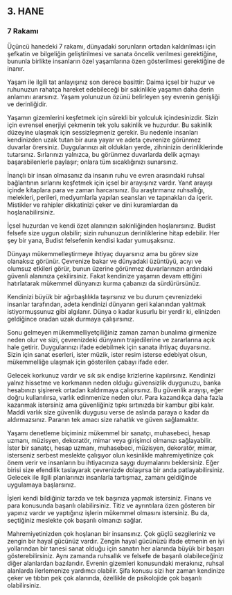## 3. HANE
### 7 Rakamı

Üçüncü hanedeki 7 rakamı, dünyadaki sorunların ortadan kaldırılması için şefkatin ve bilgeliğin geliştirilmesi ve sanata öncelik verilmesi gerektiğine, bununla birlikte insanların özel yaşamlarına özen gösterilmesi gerektiğine de inanır.

Yaşam ile ilgili tat anlayışınız son derece basittir: Daima içsel bir huzur ve ruhunuzun rahatça hareket edebileceği bir sakinlikle yaşamın daha derin anlamını ararsınız. Yaşam yolunuzun özünü belirleyen şey evrenin genişliği ve derinliğidir.

Yaşamın gizemlerini keşfetmek için sürekli bir yolculuk içindesinizdir. Sizin için evrensel enerjiyi çekmenin tek yolu sakinlik ve huzurdur. Bu sakinlik düzeyine ulaşmak için sessizleşmeniz gerekir. Bu nedenle insanları kendinizden uzak tutan bir aura yayar ve adeta çevrenize görünmez duvarlar örersiniz. Duygularınızı ait oldukları yerde, zihninizin derinliklerinde tutarsınız. Sırlarınızı yalnızca, bu görünmez duvarlarda delik açmayı başarabilenlerle paylaşır; onlara tüm sıcaklığınızı sunarsınız.

İnançlı bir insan olmasanız da insanın ruhu ve evren arasındaki ruhsal bağlantının sırlarını keşfetmek için içsel bir arayışınız vardır. Yanıt arayışı içinde kitaplara para ve zaman harcarsınız. Bu araştırmanız ruhsallığı, melekleri, perileri, medyumlarla yapılan seansları ve tapınakları da içerir. Mistikler ve rahipler dikkatinizi çeker ve dini kuramlardan da hoşlanabilirsiniz.

İçsel huzurdan ve kendi özet alanınızın sakinliğinden hoşlanırsınız. Budist felsefe size uygun olabilir; sizin ruhunuzun derinliklerine hitap edebilir. Her şey bir yana, Budist felsefenin kendisi kadar yumuşaksınız.

Dünyayı mükemmelleştirmeye ihtiyaç duyarsınız ama bu görev size olanaksız görünür. Çevrenize bakar ve dünyadaki üzüntüyü, acıyı ve olumsuz etkileri görür, bunun üzerine görünmez duvarlarınızın ardındaki güvenli alanınıza çekilirsiniz. Fakat kendinize yaşamın devam ettiğini hatırlatarak mükemmel dünyanızı kurma çabanızı da sürdürürsünüz.

Kendinizi büyük bir ağırbaşlılıkla taşırsınız ve bu durum çevrenizdeki insanlar tarafından, adeta kendinizi dünyanın geri kalanından yalıtmak istiyormuşsunuz gibi algılanır. Dünya o kadar kusurlu bir yerdir ki, elinizden geldiğince oradan uzak durmaya çalışırsınız.

Sonu gelmeyen mükemmelliyetçiliğiniz zaman zaman bunalıma girmenize neden olur ve sizi, çevrenizdeki dünyanın trajedilerine ve zararlarına açık hale getirir. Duygularınızı ifade edebilmek için sanata ihtiyaç duyarsınız. Sizin için sanat eserleri, ister müzik, ister resim isterse edebiyat olsun, mükemmelliğe ulaşmak için gösterilen çabayı ifade eder.

Gelecek korkunuz vardır ve sık sık endişe krizlerine kapılırsınız. Kendinizi yalnız hissetme ve korkmanın neden olduğu güvensizlik duygunuzu, banka hesabınızı şişirerek ortadan kaldırmaya çalışırsınız. Bu güvenlik arayışı, eğer doğru kullanılırsa, varlık edinmenize neden olur. Para kazandıkça daha fazla kazanmak istersiniz ama güvenliğiniz tıpkı sırtınızda bir kambur gibi kalır. Maddi varlık size güvenlik duygusu verse de aslında paraya o kadar da aldırmazsınız. Paranın tek amacı size rahatlık ve güven sağlamaktır.

Yaşamı denetleme biçiminiz mükemmel bir sanatçı, muhasebeci, hesap uzmanı, müzisyen, dekoratör, mimar veya girişimci olmanızı sağlayabilir. İster bir sanatçı, hesap uzmanı, muhasebeci, müzisyen, dekoratör, mimar, isterseniz serbest meslekte çalışıyor olun kesinlikle mahremiyetinize çok önem verir ve insanların bu ihtiyacınıza saygı duymalarını beklersiniz. Eğer birisi size efendilik taslayarak çevrenizde dolaşırsa bir anda patlayabilirsiniz. Gelecek ile ilgili planlarınızı insanlarla tartışmaz, zamanı geldiğinde uygulamaya başlarsınız.

İşleri kendi bildiğiniz tarzda ve tek başınıza yapmak istersiniz. Finans ve para konusunda başarılı olabilirsiniz. Titiz ve ayrıntılara özen gösteren bir yapınız vardır ve yaptığınız işlerin mükemmel olmasını istersiniz. Bu da, seçtiğiniz meslekte çok başarılı olmanızı sağlar.

Mahremiyetinizden çok hoşlanan bir insansınız. Çok güçlü sezgileriniz ve zengin bir hayal gücünüz vardır. Zengin hayal gücünüzü ifade etmenin en iyi yollarından bir tanesi sanat olduğu için sanatın her alanında büyük bir başarı gösterebilirsiniz. Aynı zamanda ruhsallık ve felsefe de başarılı olabileceğiniz diğer alanlardan bazılarıdır. Evrenin gizemleri konusundaki merakınız, ruhsal alanlarda ilerlemenize yardımcı olabilir. Şifa konusu sizi her zaman kendinize çeker ve tıbbın pek çok alanında, özellikle de psikolojide çok başarılı olabilirsiniz. 

